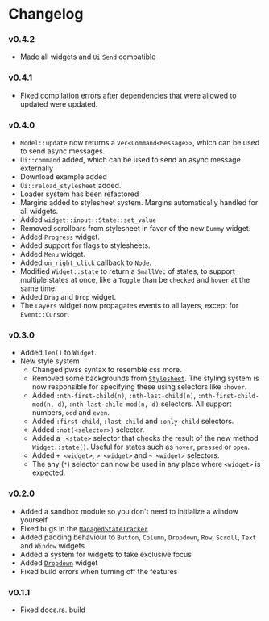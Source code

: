 # Changelog

### v0.4.2
- Made all widgets and `Ui` `Send` compatible

### v0.4.1
- Fixed compilation errors after dependencies that were allowed to updated were updated.

### v0.4.0
- `Model::update` now returns a `Vec<Command<Message>>`, which can be used to send async messages.
- `Ui::command` added, which can be used to send an async message externally
- Download example added
- `Ui::reload_stylesheet` added.
- Loader system has been refactored
- Margins added to stylesheet system. Margins automatically handled for all widgets.
- Added `widget::input::State::set_value`
- Removed scrollbars from stylesheet in favor of the new `Dummy` widget.
- Added `Progress` widget.
- Added support for flags to stylesheets.
- Added `Menu` widget.
- Added `on_right_click` callback to `Node`.
- Modified `Widget::state` to return a `SmallVec` of states, to support multiple states at once, 
like a `Toggle` than be `checked` and `hover` at the same time.
- Added `Drag` and `Drop` widget.
- The `Layers` widget now propagates events to all layers, except for `Event::Cursor`.

 ### v0.3.0
- Added `len()` to `Widget`.
- New style system
    - Changed pwss syntax to resemble css more.
    - Removed some backgrounds from [`Stylesheet`](src/stylesheet/mod.rs).
    The styling system is now responsible for specifying these using selectors like `:hover`.
    - Added `:nth-first-child(n)`, `:nth-last-child(n)`, `:nth-first-child-mod(n, d)`, 
    `:nth-last-child-mod(n, d)` selectors. All support numbers, `odd` and `even`.
    - Added `:first-child`, `:last-child` and `:only-child` selectors.
    - Added `:not(<selector>)` selector.
    - Added a `:<state>` selector that checks the result of the new method `Widget::state()`.
    Useful for states such as `hover`, `pressed` or `open`.
    - Added `+ <widget>`, `> <widget>` and `~ <widget>` selectors.
    - The any (`*`) selector can now be used in any place where `<widget>` is expected.  

 ### v0.2.0
- Added a sandbox module so you don't need to initialize a window yourself
- Fixed bugs in the [`ManagedStateTracker`](src/tracker.rs)
- Added padding behaviour to `Button`, `Column`, `Dropdown`, `Row`, `Scroll`, `Text` and `Window` widgets
- Added a system for widgets to take exclusive focus
- Added [`Dropdown`](src/widget/dropdown.rs) widget
- Fixed build errors when turning off the features

 ### v0.1.1
- Fixed docs.rs. build